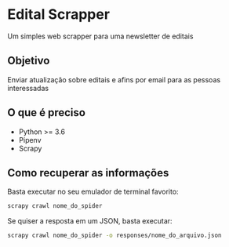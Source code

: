 # Edital Scrapper

Um simples web scrapper para uma newsletter de editais

## Objetivo

Enviar atualização sobre editais e afins por email para as pessoas interessadas

## O que é preciso

- Python >= 3.6
- Pipenv
- Scrapy

## Como recuperar as informações

Basta executar no seu emulador de terminal favorito:

```sh
scrapy crawl nome_do_spider
```

Se quiser a resposta em um JSON, basta executar:

```sh
scrapy crawl nome_do_spider -o responses/nome_do_arquivo.json
```
